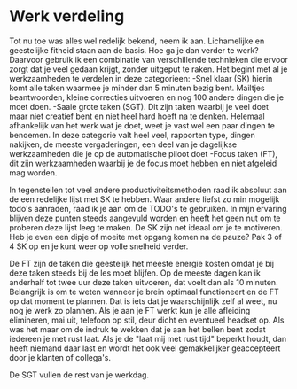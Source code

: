 # Werk verdeling

Tot nu toe was alles wel redelijk bekend, neem ik aan. Lichamelijke en geestelijke fitheid staan aan de basis. Hoe ga je dan verder te werk?
Daarvoor gebruik ik een combinatie van verschillende technieken die ervoor zorgt dat je veel gedaan krijgt, zonder uitgeput te raken. Het begint met al je werkzaamheden te verdelen in deze categorieen:
-Snel klaar (SK) hierin komt alle taken waarmee je minder dan 5 minuten bezig bent. Mailtjes beantwoorden, kleine correcties uitvoeren en nog 100 andere dingen die je moet doen.
-Saaie grote taken (SGT). Dit zijn taken waarbij je veel doet maar niet creatief bent en niet heel hard hoeft na te denken. Helemaal afhankelijk van het werk wat je doet, weet je vast wel een paar dingen te benoemen. In deze categorie valt heel veel, rapporten type, dingen nakijken, de meeste vergaderingen, een deel van je dagelijkse werkzaamheden die je op de automatische piloot doet
-Focus taken (FT), dit zijn werkzaamheden waarbij je de focus moet hebben en niet afgeleid mag worden.

In tegenstellen tot veel andere productiviteitsmethoden raad ik absoluut aan de een redelijke lijst met SK te hebben. Waar andere liefst zo min mogelijk todo's aanraden, raad ik je aan om de TODO's te gebruiken. In mijn ervaring blijven deze punten steeds aangevuld worden en heeft het geen nut om te proberen deze lijst leeg te maken. De SK zijn net ideaal om je te motiveren. Heb je even een dipje of moeite met opgang komen na de pauze? Pak 3 of 4 SK op en je kunt weer op volle snelheid verder.

De FT zijn de taken die geestelijk het meeste energie kosten omdat je bij deze taken steeds bij de les moet blijfen. Op de meeste dagen kan ik anderhalf tot twee uur deze taken uitvoeren, dat voelt dan als 10 minuten. Belangrijk is om te weten wanneer je brein optimaal functioneert en de FT op dat moment te plannen. Dat is iets dat je waarschijnlijk zelf al weet, nu nog je werk zo plannen. Als je aan je FT werkt kun je alle afleiding elimineren, mai uit, telefoon op stil, deur dicht en eventueel headset op. Als was het maar om de indruk te wekken dat je aan het bellen bent zodat iedereen je met rust laat. Als je de "laat mij met rust tijd" beperkt houdt, dan heeft niemand daar last en wordt het ook veel gemakkelijker geaccepteert door je klanten of collega's.

De SGT vullen de rest van je werkdag.


